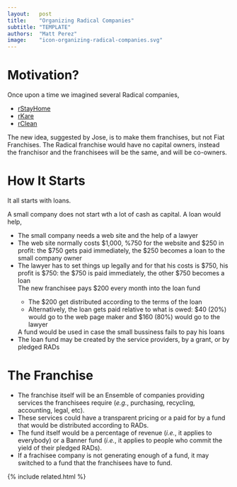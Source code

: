```yaml
---
layout:   post
title:    "Organizing Radical Companies"
subtitle: "TEMPLATE"
authors:  "Matt Perez"
image:    "icon-organizing-radical-companies.svg"
---
```


<div style='display:none; '>
 <p>Once upon a time we described several Radical companies. This is another motivation.</p>
</div>

<h1>Motivation?</h1>
 <p>Once upon a time we imagined several Radical companies,</p>
  <ul>
   <li><a href="https://radicalcompanies.com/2022/05/12/rstayhome" target="_blank">rStayHome</a></li>
   <li><a href="https://radicalcompanies.com/2022/05/13/rkare" target="_blank">rKare</a></li>
   <li><a href="https://radicalcompanies.com/2022/05/14/rclean" target="_blank">rClean</a></li>
  </ul>
 <p>The new idea, suggested by Jose, is to make them franchises, but not Fiat Franchises. The Radical franchise would have no capital owners, instead the franchisor and the franchisees will be the same, and will be co-owners.</p>

 <h1>How It Starts</h1>
  <p>It all starts with loans.</p>
  <p>A small company does not start wth a lot of cash as capital. A loan would help,</p>
   <ul>
    <li>The small company needs a web site and the help of a lawyer</li>
    <li>The web site normally costs $1,000, %750 for the website and $250 in profit: the $750 gets paid immediately, the $250 becomes a loan to the small company owner</li>
    <li>The lawyer has to set things up legally and for that his costs is $750, his profit is $750: the $750 is paid immediately, the other $750 becomes a loan</li>
    <ll>The new franchisee pays $200 every month into the loan fund</li>
     <ul>
      <li>The $200 get distributed according to the terms of the loan</li>
      <li>Alternatively, the loan gets paid relative to what is owed: $40 (20%) would go to the web page maker and $160 (80%) would go to the lawyer</li>
     </ul>
    <!-- <li>The loan may come directly from the service provider or from a fund created for that purpuse.</li> -->
    <ll>A fund would be used in case the small bussiness fails to pay his loans</li>
    <li>The loan fund may be created by the service providers, by a grant, or by pledged RADs</li>
   </ul>

<h1>The Franchise</h1>
 <ul>
  <li>The franchise itself will be an Ensemble of companies providing services the franchisees require (<em>e.g.</em>, purchasing, recycling, accounting, legal, etc).</li>
  <li>These services could have a transparent pricing or a paid for by a fund that would be distributed according to RADs.</li>
  <li>The fund itself would be a percentage of revenue (<em>i.e.</em>, it applies to everybody) or a Banner fund (<em>i.e.</em>, it applies to people who commit the yield of their pledged RADs).</li>
  <li>If a frachisee company is not generating enough of a fund, it may switched to a fund that the franchisees have to fund.</li>
 </ul>

{% include related.html %}